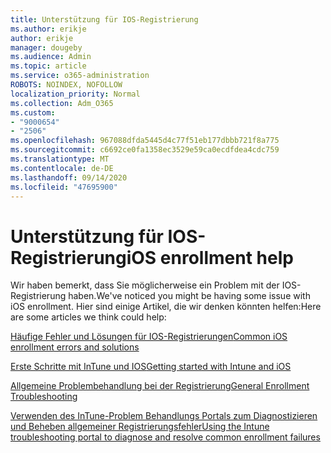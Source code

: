 ```yaml
---
title: Unterstützung für IOS-Registrierung
ms.author: erikje
author: erikje
manager: dougeby
ms.audience: Admin
ms.topic: article
ms.service: o365-administration
ROBOTS: NOINDEX, NOFOLLOW
localization_priority: Normal
ms.collection: Adm_O365
ms.custom:
- "9000654"
- "2506"
ms.openlocfilehash: 967088dfda5445d4c77f51eb177dbbb721f8a775
ms.sourcegitcommit: c6692ce0fa1358ec3529e59ca0ecdfdea4cdc759
ms.translationtype: MT
ms.contentlocale: de-DE
ms.lasthandoff: 09/14/2020
ms.locfileid: "47695900"
---
```

# <a name="ios-enrollment-help"></a><span data-ttu-id="24c35-102">Unterstützung für IOS-Registrierung</span><span class="sxs-lookup"><span data-stu-id="24c35-102">iOS enrollment help</span></span>

<span data-ttu-id="24c35-103">Wir haben bemerkt, dass Sie möglicherweise ein Problem mit der IOS-Registrierung haben.</span><span class="sxs-lookup"><span data-stu-id="24c35-103">We've noticed you might be having some issue with iOS enrollment.</span></span> <span data-ttu-id="24c35-104">Hier sind einige Artikel, die wir denken könnten helfen:</span><span class="sxs-lookup"><span data-stu-id="24c35-104">Here are some articles we think could help:</span></span> 

[<span data-ttu-id="24c35-105">Häufige Fehler und Lösungen für IOS-Registrierungen</span><span class="sxs-lookup"><span data-stu-id="24c35-105">Common iOS enrollment errors and solutions</span></span>](https://support.microsoft.com/help/4039809/troubleshooting-ios-device-enrollment-in-intune)

[<span data-ttu-id="24c35-106">Erste Schritte mit InTune und IOS</span><span class="sxs-lookup"><span data-stu-id="24c35-106">Getting started with Intune and iOS</span></span>](https://docs.microsoft.com/intune/enrollment/ios-enroll)

[<span data-ttu-id="24c35-107">Allgemeine Problembehandlung bei der Registrierung</span><span class="sxs-lookup"><span data-stu-id="24c35-107">General Enrollment Troubleshooting</span></span>](https://docs.microsoft.com/intune/enrollment/troubleshoot-device-enrollment-in-intune)

[<span data-ttu-id="24c35-108">Verwenden des InTune-Problem Behandlungs Portals zum Diagnostizieren und Beheben allgemeiner Registrierungsfehler</span><span class="sxs-lookup"><span data-stu-id="24c35-108">Using the Intune troubleshooting portal to diagnose and resolve common enrollment failures</span></span>](https://docs.microsoft.com/intune/help-desk-operators)